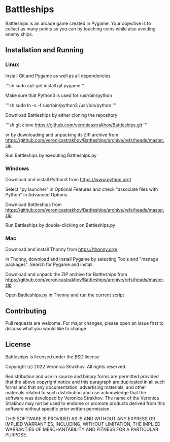 # Battleships

Battleships is an arcade game created in Pygame. Your objective is to collect as many points as you can by touching coins while also avoiding enemy ships.

## Installation and Running

### Linux

Install Git and Pygame as well as all dependencies

'''sh
sudo apt-get install git pygame
'''

Make sure that Python3 is used for /usr/bin/python

'''sh
sudo ln -s -f /usr/bin/python3 /usr/bin/python
'''

Download Battleships by either cloning the repository

'''sh
git clone https://github.com/veronicastrakhov/Battleships.git
'''

or by downloading and unpacking its ZIP archive from https://github.com/veronicastrakhov/Battleships/archive/refs/heads/master.zip

Run Battleships by executing Battleships.py

### Windows

Download and install Python3 from https://www.python.org/

Select "py launcher" in Optional Features and check "associate files with Python" in Advanced Options

Download Battleships from https://github.com/veronicastrakhov/Battleships/archive/refs/heads/master.zip

Run Battleships by double-clicking on Battleships.py

### Mac
Download and install Thonny from https://thonny.org/

In Thonny, download and install Pygame by selecting Tools and "manage packages". Search for Pygame and install.

Download and unpack the ZIP archive for Battleships from https://github.com/veronicastrakhov/Battleships/archive/refs/heads/master.zip

Open Battleships.py in Thonny and run the current script

## Contributing

Pull requests are welcome. For major changes, please open an issue first to discuss what you would like to change

## License

Battleships is licensed under the BSD license

Copyright (c) 2022 Veronica Strakhov. All rights reserved.

Redistribution and use in source and binary forms are permitted provided that the above copyright notice and this paragraph are duplicated in all such forms and that any documentation, advertising materials, and other materials related to such distribution and use acknowledge that the software was developed by Veronica Strakhov. The name of the Veronica Strakhov may not be used to endorse or promote products derived from this software without specific prior written permission.

THIS SOFTWARE IS PROVIDED AS IS AND WITHOUT ANY EXPRESS OR IMPLIED WARRANTIES, INCLUDING, WITHOUT LIMITATION, THE IMPLIED WARRANTIES OF MERCHANTABILITY AND FITNESS FOR A PARTICULAR PURPOSE.
